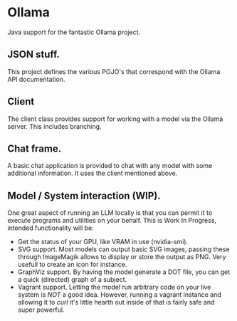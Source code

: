 # Ollama
Java support for the fantastic Ollama project.

## JSON stuff.
This project defines the various POJO's that correspond with the Ollama API documentation.

## Client
The client class provides support for working with a model via the Ollama server. This includes branching.

## Chat frame.
A basic chat application is provided to chat with any model with some additional information.
It uses the client mentioned above.

## Model / System interaction (WIP).
One great aspect of running an LLM locally is that you can permit it to execute programs and
utilities on your behalf. This is Work In Progress, intended functionality will be:
- Get the status of your GPU, like VRAM in use (nvidia-smi).
- SVG support. Most models can output basic SVG images, passing these through ImageMagik allows to display or store the output as PNG. Very usefull to create an icon for instance.
- GraphViz support. By having the model generate a DOT file, you can get a quick (directed) graph of a subject.
- Vagrant support. Letting the model run arbitrary code on your live system is *NOT* a good idea. However, running a vagrant instance and allowing it to _curl_ it's little hearth out inside of that is fairly safe and super powerful.
